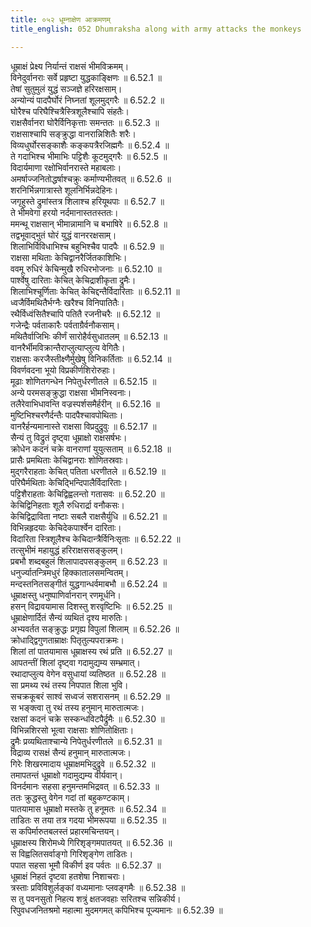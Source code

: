 ```yaml
---
title: ०५२ धूम्नाक्षेण आक्रमणम्
title_english: 052 Dhumraksha along with army attacks the monkeys

---
```



धूम्राक्षं प्रेक्ष्य निर्यान्तं राक्षसं भीमविक्रमम्।  
विनेदुर्वानराः सर्वे प्रहृष्टा युद्धकाङ्क्षिणः ॥ 6.52.1 ॥   
तेषां सुतुमुलं युद्धं सञ्जज्ञे हरिरक्षसाम्।  
अन्योन्यं पादपैर्घोरं निघ्नतां शूलमुद्गरैः ॥ 6.52.2 ॥   
घोरैश्च परिघैश्चित्रैस्त्रिशूलैश्चापि संहतैः।  
राक्षसैर्वानरा घोरैर्विनिकृत्ताः समन्ततः ॥ 6.52.3 ॥   
राक्षसाश्चापि सङ्क्रुद्धा वानरान्निशितैः शरैः।  
विव्यधुर्घोरसङ्काशैः कङ्कपत्रैरजिह्मगैः ॥ 6.52.4 ॥   
ते गदाभिश्च भीमाभिः पट्टिशैः कूटमुद्गरैः ॥ 6.52.5 ॥   
विदार्यमाणा रक्षोभिर्वानरास्ते महाबलाः।  
अमर्षाज्जनितोद्धर्षाश्चक्रुः कर्माण्यभीतवत् ॥ 6.52.6 ॥   
शरनिर्भिन्नगात्रास्ते शूलनिर्भिन्नदेहिनः।  
जगृहुस्ते द्रुमांस्तत्र शिलाश्च हरियूथपाः ॥ 6.52.7 ॥   
ते भीमवेगा हरयो नर्दमानास्ततस्ततः।  
ममन्थू राक्षसान् भीमान्नामानि च बभाषिरे ॥ 6.52.8 ॥   
तद्वभूवाद्भुतं घोरं युद्धं वानररक्षसाम्।  
शिलाभिर्विविधाभिश्च बहुभिश्चैव पादपैः ॥ 6.52.9 ॥   
राक्षसा मथिताः केचिद्वानरैर्जितकाशिभिः।  
ववमू रुधिरं केचिन्मुखै रुधिरभोजनाः ॥ 6.52.10 ॥   
पार्श्वेषु दारिताः केचित् केचिद्राशीकृता द्रुमैः।  
शिलाभिश्चूर्णिताः केचित् केचिद्दन्तैर्विदारिताः ॥ 6.52.11 ॥   
ध्वजैर्विमथितैर्भग्नैः खरैश्च विनिपातितैः।  
रथैर्विध्वंसितैश्चापि पतितै रजनीचरैः ॥ 6.52.12 ॥   
गजेन्द्रैः पर्वताकारैः पर्वताग्रैर्वनौकसाम्।  
मथितैर्वाजिभिः कीर्णं सारोहैर्वसुधातलम् ॥ 6.52.13 ॥   
वानरैर्भीमविक्रान्तैराप्लुत्याप्लुत्य वेगितैः।  
राक्षसाः करजैस्तीक्ष्णैर्मुखेषु विनिकर्तिताः ॥ 6.52.14 ॥   
विवर्णवदना भूयो विप्रकीर्णशिरोरुहाः।  
मूढाः शोणितगन्धेन निपेतुर्धरणीतले ॥ 6.52.15 ॥   
अन्ये परमसङ्क्रुद्धा राक्षसा भीमनिस्वनाः।  
तलैरेवाभिधावन्ति वज्रस्पर्शसमैर्हरीन् ॥ 6.52.16 ॥   
मुष्टिभिश्चरणैर्दन्तैः पादपैश्चावपोथिताः।  
वानरैर्हन्यमानास्ते राक्षसा विप्रदुद्रुवुः ॥ 6.52.17 ॥   
सैन्यं तु विद्रुतं दृष्ट्वा धूम्राक्षो राक्षसर्षभः।  
क्रोधेन कदनं चक्रे वानराणां युयुत्सताम् ॥ 6.52.18 ॥   
प्रासैः प्रमथिताः केचिद्वानराः शोणितस्रवाः।  
मुद्गरैराहताः केचित् पतिता धरणीतले ॥ 6.52.19 ॥   
परिघैर्मथिताः केचिद्भिन्दिपालैर्विदारिताः।  
पट्टिशैराहताः केचिद्विह्वलन्तो गतासवः ॥ 6.52.20 ॥   
केचिद्विनिहताः शूलै रुधिरार्द्रा वनौकसः।  
केचिद्विद्राविता नष्टाः सबलै राक्षसैर्युधि ॥ 6.52.21 ॥   
विभिन्नहृदयाः केचिदेकपार्श्वेन दारिताः।  
विदारिता स्त्रिशूलैश्च केचिदान्त्रैर्विनिःसृताः ॥ 6.52.22 ॥   
तत्सुभीमं महायुद्धं हरिराक्षससङ्कुलम्।  
प्रबभौ शब्दबहुलं शिलापादपसङ्कुलम् ॥ 6.52.23 ॥   
धनुर्ज्यातन्त्रिमधुरं हिक्कातालसमन्वितम्।  
मन्दस्तनितसङ्गीतं युद्धगान्धर्वमाबभौ ॥ 6.52.24 ॥   
धूम्राक्षस्तु धनुष्पाणिर्वानरान् रणमूर्धनि।  
हसन् विद्रावयामास दिशस्तु शरवृष्टिभिः ॥ 6.52.25 ॥   
धूम्राक्षेणार्दितं सैन्यं व्यथितं दृश्य मारुतिः।  
अभ्यवर्तत सङ्क्रुद्धः प्रगृह्य विपुलां शिलाम् ॥ 6.52.26 ॥   
क्रोधाद्द्विगुणताम्राक्षः पितृतुल्यपराक्रमः।  
शिलां तां पातयामास धूम्राक्षस्य रथं प्रति ॥ 6.52.27 ॥   
आपतन्तीं शिलां दृष्ट्वा गदामुद्यम्य सम्भ्रमात्।  
रथादाप्लुत्य वेगेन वसुधायां व्यतिष्ठत ॥ 6.52.28 ॥   
सा प्रमथ्य रथं तस्य निपपात शिला भुवि।  
सचक्रकूबरं साश्वं सध्वजं सशरासनम् ॥ 6.52.29 ॥   
स भङ्क्त्वा तु रथं तस्य हनुमान् मारुतात्मजः।  
रक्षसां कदनं चक्रे सस्कन्धविटपैर्द्रुमैः ॥ 6.52.30 ॥   
विभिन्नशिरसो भूत्वा राक्षसाः शोणितोक्षिताः।  
द्रुमैः प्रव्यथिताश्चान्ये निपेतुर्धरणीतले ॥ 6.52.31 ॥   
विद्राव्य रासक्षं सैन्यं हनुमान् मारुतात्मजः।  
गिरेः शिखरमादाय धूम्राक्षमभिदुद्रुवे ॥ 6.52.32 ॥   
तमापतन्तं धूम्राक्षो गदामुद्यम्य वीर्यवान्।  
विनर्दमानः सहसा हनुमन्तमभिद्रवत् ॥ 6.52.33 ॥   
ततः क्रुद्धस्तु वेगेन गदां तां बहुकण्टकाम्।  
पातयामास धूम्राक्षो मस्तके तु हनूमतः ॥ 6.52.34 ॥   
ताडितः स तया तत्र गदया भीमरूपया ॥ 6.52.35 ॥   
स कपिर्मारुतबलस्तं प्रहारमचिन्तयन्।  
धूम्राक्षस्य शिरोमध्ये गिरिशृङ्गमपातयत् ॥ 6.52.36 ॥   
स विह्वलितसर्वाङ्गो गिरिशृङ्गेण ताडितः।  
पपात सहसा भूमौ विकीर्ण इव पर्वतः ॥ 6.52.37 ॥   
धूम्राक्षं निहतं दृष्टवा हतशेषा निशाचराः।  
त्रस्ताः प्रविविशुर्लङ्कां वध्यमानाः प्लवङ्गमैः ॥ 6.52.38 ॥   
स तु पवनसुतो निहत्य शत्रुं क्षतजवहाः सरितश्च सन्निकीर्य।  
रिपुवधजनितश्रमो महात्मा मुदमगमत् कपिभिश्च पूज्यमानः ॥ 6.52.39 ॥   